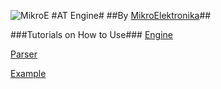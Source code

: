 ![MikroE](http://www.mikroe.com/img/designs/beta/logo_small.png)
#AT Engine#
##By [MikroElektronika](http://www.mikroe.com)##

###Tutorials on How to Use###
[Engine](http://learn.mikroe.com/introducing-the-gsm/)

[Parser](http://learn.mikroe.com/gsm-part-2-parser/)

[Example](http://learn.mikroe.com/gsm-part-3-gsm-2-click/)

